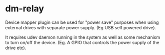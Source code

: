 # dm-relay
Device mapper plugin can be used for "power save" purposes when using external drives with separate power supply. 
(Eg USB self powered drive).

It requires udev daemon running in the system as well as some mechanism to turn on/off the device.
(Eg. A GPIO that controls the power supply of the drive etc).
